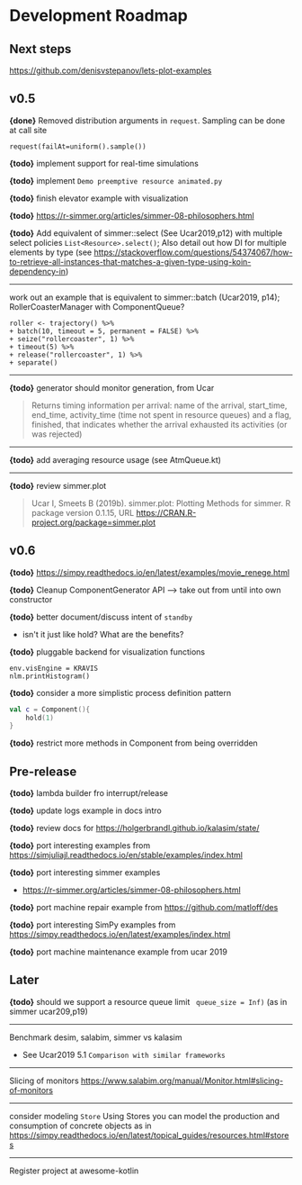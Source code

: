 # Development Roadmap


## Next steps

https://github.com/denisvstepanov/lets-plot-examples


## v0.5



**{done}** Removed distribution arguments in `request`. Sampling can be done at call site
```
request(failAt=uniform().sample())
```


**{todo}** implement support for real-time simulations

**{todo}**  implement `Demo preemptive resource animated.py`

**{todo}** finish elevator example with visualization

**{todo}**  <https://r-simmer.org/articles/simmer-08-philosophers.html>


**{todo}** Add equivalent of simmer::select (See Ucar2019,p12) with multiple select policies `List<Resource>.select()`; Also detail out how DI for multiple elements by type (see https://stackoverflow.com/questions/54374067/how-to-retrieve-all-instances-that-matches-a-given-type-using-koin-dependency-in)

---

work out an example that is equivalent to simmer::batch (Ucar2019, p14); RollerCoasterManager with ComponentQueue?

```
roller <- trajectory() %>%
+ batch(10, timeout = 5, permanent = FALSE) %>%
+ seize("rollercoaster", 1) %>%
+ timeout(5) %>%
+ release("rollercoaster", 1) %>%
+ separate()
```


---
**{todo}** generator should monitor generation, from Ucar
>  Returns timing information per arrival: name of the arrival,
start_time, end_time, activity_time (time not spent in resource queues) and a flag,
finished, that indicates whether the arrival exhausted its activities (or was rejected)


---
**{todo}** add averaging resource usage (see AtmQueue.kt)

---
**{todo}** review simmer.plot
> Ucar I, Smeets B (2019b). simmer.plot: Plotting Methods for simmer. R package version 0.1.15, URL https://CRAN.R-project.org/package=simmer.plot

## v0.6

**{todo}** https://simpy.readthedocs.io/en/latest/examples/movie_renege.html

**{todo}** Cleanup ComponentGenerator API --> take out from until into own constructor

**{todo}**  better document/discuss intent of `standby`
* isn't it just like hold? What are the benefits?



**{todo}** pluggable backend for visualization functions
```
env.visEngine = KRAVIS
nlm.printHistogram()
```

**{todo}** consider a more simplistic process definition pattern
```kotlin
val c = Component(){
    hold(1)
}
```

**{todo}** restrict more methods in Component from being overridden

## Pre-release

**{todo}** lambda builder fro interrupt/release

**{todo}** update logs example in docs intro

**{todo}** review docs for https://holgerbrandl.github.io/kalasim/state/

**{todo}** port interesting examples from <https://simjuliajl.readthedocs.io/en/stable/examples/index.html>

**{todo}** port interesting simmer examples
* https://r-simmer.org/articles/simmer-08-philosophers.html

**{todo}** port machine repair example from  <https://github.com/matloff/des>

**{todo}** port interesting SimPy examples from https://simpy.readthedocs.io/en/latest/examples/index.html

**{todo}** port  machine maintenance example from ucar 2019

## Later

**{todo}** should we support a resource queue limit ` queue_size = Inf)` (as in simmer ucar209,p19)

---

Benchmark desim, salabim, simmer vs kalasim
* See Ucar2019  5.1 `Comparison with similar frameworks`

---

Slicing of monitors https://www.salabim.org/manual/Monitor.html#slicing-of-monitors

---

consider modeling `Store` Using Stores you can model the production and consumption of concrete objects as in <https://simpy.readthedocs.io/en/latest/topical_guides/resources.html#stores>

---

Register project at awesome-kotlin
